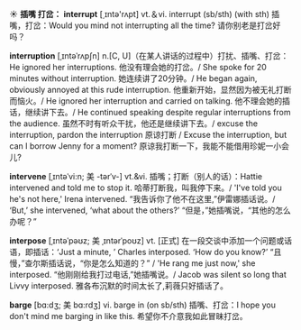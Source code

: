 ☀ <span class="category">**插嘴 打岔：**</span>
<span class="vocabulary">**interrupt**</span> [͵ɪntə'rʌpt] 
<span class="definition">vt.＆vi. interrupt (sb/sth) (with sth) 插嘴，打岔：</span>Would you mind not interrupting all the time? 请你别老是打岔好吗？ 
                      
<span class="vocabulary">**interruption**</span> [ˌɪntəˈrʌpʃn]
<span class="definition">n.[C, U]（在某人讲话的过程中）打扰、插嘴、打岔：</span>He ignored her interruptions. 他没有理会她的打岔。/ She spoke for 20 minutes without interruption. 她连续讲了20分钟。/ He began again, obviously annoyed at this rude interruption. 他重新开始，显然因为被无礼打断而恼火。/ He ignored her interruption and carried on talking. 他不理会她的插话，继续讲下去。/ He continued speaking despite regular interruptions from the audience. 虽然不时有听众干扰，他还是继续讲下去。/ excuse the interruption, pardon the interruption 原谅打断 / Excuse the interruption, but can I borrow Jenny for a moment? 原谅我打断一下，我能不能借用珍妮一小会儿?
          
<span class="vocabulary">**intervene**</span> [ˌɪntəˈvi:n; 美 -tərˈv-]
<span class="definition">vt.&vi. 插嘴；打断（别人的话）：</span>Hattie intervened and told me to stop it. 哈蒂打断我，叫我停下来。/ 'I've told you he's not here,' Irena intervened. “我告诉你了他不在这里,”伊雷娜插话说。/ ‘But,’ she intervened, ‘what about the others?’ “但是，”她插嘴说，“其他的怎么办呢？”

<span class="vocabulary">**interpose**</span> [ˌɪntəˈpəʊz; 美 ˌɪntərˈpoʊz]
<span class="definition">vt. [正式] 在一段交谈中添加一个问题或话语，即插话：</span>‘Just a minute, ’ Charles interposed. ‘How do you know?’ “且慢，”查尔斯插话说，“你是怎么知道的？” / 'He rang me just now,' she interposed. “他刚刚给我打过电话,”她插嘴说。/ Jacob was silent so long that Livvy interposed. 雅各布沉默的时间太长了,莉薇只好插话了。           

<span class="vocabulary">**barge**</span> [bɑ:dʒ; 美 bɑ:rdʒ]
<span class="definition">vi. barge in (on sb/sth) 插嘴、打岔：</span>I hope you don't mind me barging in like this. 希望你不介意我如此冒昧打岔。